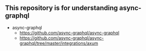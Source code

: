 ## This repository is for understanding async-graphql

- async-graphql
  - https://github.com/async-graphql/async-graphql
  - https://github.com/async-graphql/async-graphql/tree/master/integrations/axum
